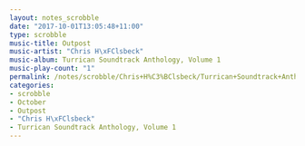 ```yaml
---
layout: notes_scrobble
date: "2017-10-01T13:05:48+11:00"
type: scrobble
music-title: Outpost
music-artist: "Chris H\xFClsbeck"
music-album: Turrican Soundtrack Anthology, Volume 1
music-play-count: "1"
permalink: /notes/scrobble/Chris+H%C3%BClsbeck/Turrican+Soundtrack+Anthology%2C+Volume+1/606cb5b251cc7b8ad3a0d16c20c08a2831ff56bf.html
categories:
- scrobble
- October
- Outpost
- "Chris H\xFClsbeck"
- Turrican Soundtrack Anthology, Volume 1
---
```

